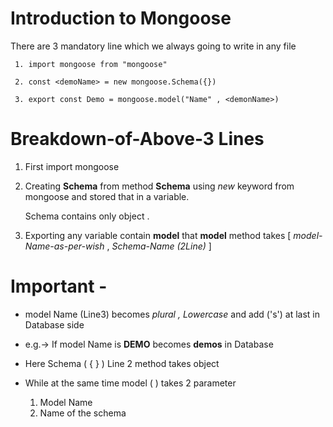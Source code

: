 # Introduction to Mongoose

 There are 3 mandatory line which we always going to write in any file  

```
 1. import mongoose from "mongoose"

 2. const <demoName> = new mongoose.Schema({})

 3. export const Demo = mongoose.model("Name" , <demonName>)
```

# Breakdown-of-Above-3 Lines 

  1. First import mongoose
  2. Creating **Schema** from method **Schema**  using _new_ keyword from mongoose and stored that in a variable.

     Schema contains only object .

  3. Exporting any variable contain **model**  that **model**  method takes [ _model-Name-as-per-wish_ , _Schema-Name (2Line)_ ]

# Important - 
- model Name (Line3) becomes _plural , Lowercase_ and add ('s') at last in Database side

- e.g.-> If model Name is **DEMO**  becomes **demos** in Database

- Here Schema ( { } ) Line 2 method takes object

- While at the same time model ( ) takes 2 parameter 
  
   1. Model Name
   2. Name of the schema



